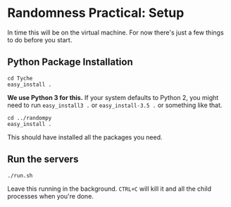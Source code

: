 # Randomness Practical: Setup
In time this will be on the virtual machine. For now there's just a few things to do before you start.

## Python Package Installation
```
cd Tyche
easy_install .
```

**We use Python 3 for this.** If your system defaults to Python 2, you might need to run `easy_install3 .` or `easy_install-3.5 .` or something like that.

```
cd ../randompy
easy_install .
```

This should have installed all the packages you need.

## Run the servers
```
./run.sh
```

Leave this running in the background. `CTRL+C` will kill it and all the child processes when you're done.
